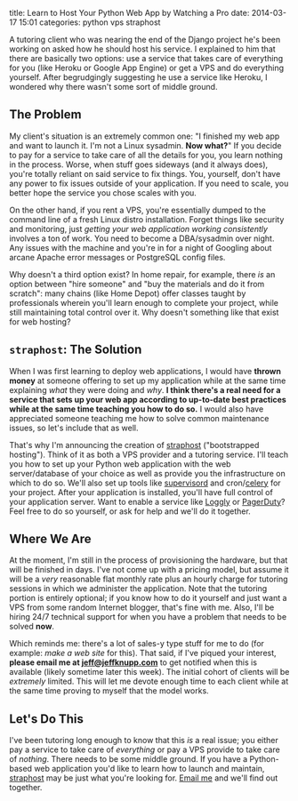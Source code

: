 title: Learn to Host Your Python Web App by Watching a Pro
date: 2014-03-17 15:01
categories: python vps straphost

A tutoring client who was nearing the end of the Django project he's been
working on asked how he should host his service. I explained to him that there
are basically two options: use a service that takes care of everything for you
(like Heroku or Google App Engine) or get a VPS and do everything yourself.
After begrudgingly suggesting he use a service like Heroku, I wondered why there
wasn't some sort of middle ground.

## The Problem

My client's situation is an extremely common one: "I finished my web app and
want to launch it. I'm not a Linux sysadmin. **Now what?**" If you decide
to pay for a service to take care of all the details for you, you learn nothing in the
process. Worse, when stuff goes sideways (and it always does), you're totally
reliant on said service to fix things. You, yourself, don't have any power to
fix issues outside of your application. If you need to scale, you better hope the service
you chose scales with you.

On the other hand, if you rent a VPS, you're essentially dumped to the command
line of a fresh Linux distro installation. Forget things like security and
monitoring, just *getting your web application working consistently* involves a
ton of work. You need to become a DBA/sysadmin over night. Any issues with the
machine and you're in for a night of Googling about arcane Apache error messages or
PostgreSQL config files.

Why doesn't a third option exist? In home repair, for example, there *is* an
option between "hire someone" and "buy the materials and do it from
scratch": many chains (like Home Depot) offer classes taught by professionals
wherein you'll learn enough to complete your project, while still maintaining total
control over it. Why doesn't something like that exist for web hosting?

## `straphost`: The Solution

When I was first learning to deploy web applications, I would have **thrown money** at 
someone offering to set up my application while at the same time
explaining *what* they were doing and *why*. **I think there's a real need for a service that sets up your web app according to up-to-date best practices while at the same time teaching you how to do so.**
I would also have appreciated someone teaching me how to solve common
maintenance issues, so let's include that as well.

That's why I'm announcing the creation of [straphost](http://www.straphost.com) ("bootstrapped hosting"). Think of it as 
both a VPS provider and a tutoring service. I'll teach you how to set up your Python web application
with the web server/database of your choice as well as provide you the infrastructure on which to do so.
We'll also set up tools like [supervisord](http://www.supervisord.org) and cron/[celery](http://www.celeryproject.org) for your project.
After your application is installed, you'll have full control of your application server. Want to enable 
a service like [Loggly](http://www.loggly.com) or [PagerDuty](http://www.pagerduty.com)?
Feel free to do so yourself, or ask for help and we'll do it together.

## Where We Are

At the moment, I'm still in the process of provisioning the hardware, but that
will be finished in days. I've not come up with a pricing model, but assume it
will be a *very* reasonable flat monthly rate plus an hourly charge for tutoring
sessions in which we administer the application. Note that the tutoring portion
is entirely optional; if you know how to do it yourself and just want a VPS from
some random Internet blogger, that's fine with me. Also, I'll be hiring 24/7
technical support for when you have a problem that needs to be solved **now**.

Which reminds me: there's a lot of sales-y type stuff for me to do (for example: *make a web site*
for this). That said, if I've piqued your interest, **please email me at [jeff@jeffknupp.com](mailto:jeff@jeffknupp.com)** to get notified
when this is available (likely sometime later this week). The initial cohort
of clients will be *extremely* limited. This will let me devote enough time to each
client while at the same time proving to myself that the model works.

## Let's Do This

I've been tutoring long enough to know that this *is* a real issue; you either
pay a service to take care of *everything* or pay a VPS provide to take care of
*nothing*. There needs to be some middle ground. If you have a Python-based web application
you'd like to learn how to launch and maintain, [straphost](http://www.straphost.com) 
may be just what you're looking for. [Email me](mailto:jeff@jeffknupp.com) and
we'll find out together.
